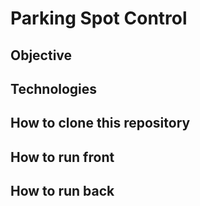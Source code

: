 # Parking Spot Control

## Objective

## Technologies

## How to clone this repository

## How to run front

## How to run back
